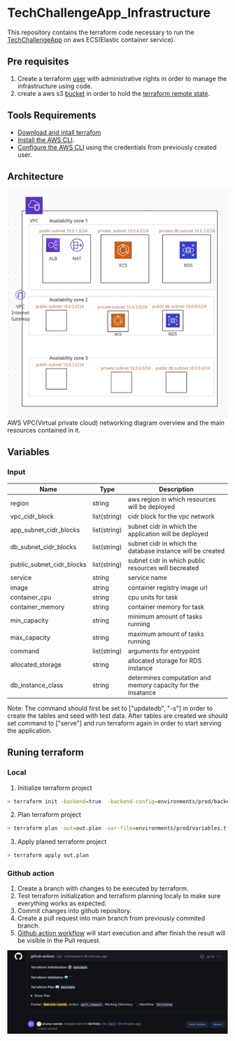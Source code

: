 # TechChallengeApp_Infrastructure
This repository contains the terraform code necessary to run the [TechChallengeApp](https://github.com/servian/TechChallengeApp) on aws ECS(Elastic container service).

## Pre requisites 
1. Create a terraform [user](https://docs.aws.amazon.com/IAM/latest/UserGuide/id_users_create.html) with administrative rights in order to manage the infrastructure using code.
2. create a aws s3 [bucket](https://www.terraform.io/language/settings/backends/s3) in order to hold the [terraform remote state](https://www.terraform.io/language/state/remote).

## Tools Requirements
* [Download and intall terrafom](https://www.terraform.io/downloads)
* [Install the AWS CLI](https://docs.aws.amazon.com/cli/latest/userguide/getting-started-install.html).
* [Configure the AWS CLI](https://docs.aws.amazon.com/cli/latest/userguide/cli-configure-quickstart.html) using the credentials from previously created user.

## Architecture
![architecture](documentation_images/architecture.png)
AWS VPC(Virtual private cloud) networking diagram overview and the main resources contained in it.

## Variables
### Input
| Name  | Type | Description |
| ------------- | ------------- | ------------- |
|region|string|aws region in which resources will be deployed|
|vpc_cidr_block|list(string) |cidr block for the vpc network|
|app_subnet_cidr_blocks|list(string)|subnet cidr in which the application will be deployed|
|db_subnet_cidr_blocks|list(string)| subnet cidr in which the database instance will be created|
|public_subnet_cidr_blocks|list(string)|subnet cidr in which public resources will becreated|
|service|string|service name|
|image|string|container registry image url|
|container_cpu|string|cpu units for task|
|container_memory|string|container memory for task|
|min_capacity|string|minimum amount of tasks running|
|max_capacity|string|maximum amount of tasks running|
|command|list(string)|arguments for entrypoint|
|allocated_storage|string|allocated storage for RDS instance|
|db_instance_class|string|determines computation and memory capacity for the insatance|

Note: The command should first be set to ["updatedb", "-s"] in order to create the tables and seed with test data. After tables are created we should set command to ["serve"] and run terraform again in order to start serving the application.


## Runing terraform

### Local
1. Initialize terraform project
```bash
> terraform init -backend=true  -backend-config=environments/prod/backend.tfvars
```

2. Plan terraform project
```bash
> terraform plan -out=out.plan -var-file=environments/prod/variables.tfvars
```

3. Apply planed terraform project
```bash
> terraform apply out.plan
```

### Github action
1. Create a branch with changes to be executed by terraform.
2. Test terraform initialization and terraform planning localy to make sure everything works as expected.
3. Commit changes into github repository.
4. Create a pull request into main branch from previously commited branch.
5. [Github action workflow](.github/workflows/terraform.yml) will start execution and after finish the result will be visible in the Pull request.

![Workflow result](documentation_images/workflow_result.png)
